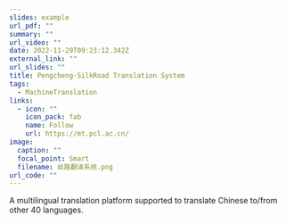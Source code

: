 ```yaml
---
slides: example
url_pdf: ""
summary: ""
url_video: ""
date: 2022-11-29T09:23:12.342Z
external_link: ""
url_slides: ""
title: Pengcheng·SilkRoad Translation System
tags:
  - MachineTranslation
links:
  - icon: ""
    icon_pack: fab
    name: Follow
    url: https://mt.pcl.ac.cn/
image:
  caption: ""
  focal_point: Smart
  filename: 丝路翻译系统.png
url_code: ""
---
```

A﻿ multilingual translation platform supported to translate Chinese to/from other 40 languages.